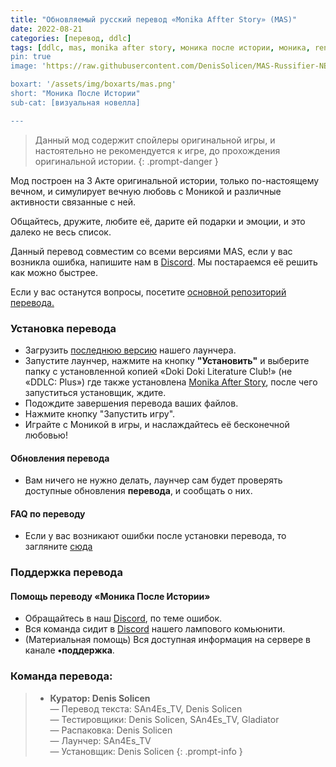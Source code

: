 ```yaml
---
title: "Обновляемый русский перевод «Monika Affter Story» (MAS)"
date: 2022-08-21
categories: [перевод, ddlc]
tags: [ddlc, mas, monika after story, моника после истории, моника, ren'py]
pin: true
image: 'https://raw.githubusercontent.com/DenisSolicen/MAS-Russifier-NEW/main/img/MAS-Banner-SolicenTEAM.png'

boxart: '/assets/img/boxarts/mas.png'
short: "Моника После Истории"
sub-cat: [визуальная новелла]

---
```

> Данный мод содержит спойлеры оригинальной игры, и настоятельно не рекомендуется к игре, до прохождения оригинальной истории.
{: .prompt-danger }

Мод построен на 3 Акте оригинальной истории, только по-настоящему вечном, и симулирует вечную любовь с Моникой и различные активности связанные с ней. 

Общайтесь, дружите, любите её, дарите ей подарки и эмоции, и это далеко не весь список.

Данный перевод совместим со всеми версиями MAS, если у вас возникла ошибка, напишите нам в [Discord](https://discord.gg/x2YHXwB). Мы постараемся её решить как можно быстрее.

Если у вас останутся вопросы, посетите [основной репозиторий перевода.](https://github.com/DenisSolicen/MAS-Russifier-NEW)

### Установка перевода
* Загрузить [последнюю версию](https://github.com/SAn4Es-TV/MASlauncher/releases) нашего лаунчера.
* Запустите лаунчер, нажмите на кнопку **"Установить"** и выберите папку с установленной копией «Doki Doki Literature Club!» (не «DDLC: Plus») где также установлена [Monika After Story](https://www.monikaafterstory.com/), после чего запуститься установщик, ждите.
* Подождите завершения перевода ваших файлов.
* Нажмите кнопку "Запустить игру".
* Играйте с Моникой в игры, и наслаждайтесь её бесконечной любовью!
#### Обновления перевода
* Вам ничего не нужно делать, лаунчер сам будет проверять доступные обновления **перевода**, и сообщать о них.
#### FAQ по переводу
* Если у вас возникают ошибки после установки перевода, то загляните [сюда](https://github.com/DenisSolicen/MAS-Russifier-NEW/blob/main/FAQ.md)

### Поддержка перевода
#### Помощь переводу «Моника После Истории»
* Обращайтесь в наш [Discord](https://discord.gg/x2YHXwB), по теме ошибок.
* Вся команда сидит в [Discord](https://discord.gg/x2YHXwB) нашего лампового комьюнити.
* (Материальная помощь) Вся доступная информация на сервере в канале **•поддержка**.
 
### Команда перевода:
> * **Куратор: Denis Solicen** 
<br> — Перевод текста: SAn4Es_TV, Denis Solicen
<br> — Тестировщики: Denis Solicen, SAn4Es_TV, Gladiator
<br> — Распаковка: Denis Solicen
<br> — Лаунчер: SAn4Es_TV
<br> — Установщик: Denis Solicen
{: .prompt-info }